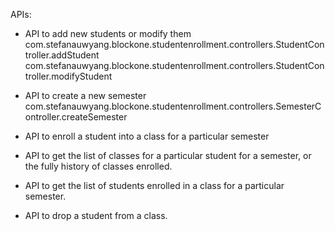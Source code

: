 APIs:
- API to add new students or modify them
  com.stefanauwyang.blockone.studentenrollment.controllers.StudentController.addStudent
  com.stefanauwyang.blockone.studentenrollment.controllers.StudentController.modifyStudent
- API to create a new semester
  com.stefanauwyang.blockone.studentenrollment.controllers.SemesterController.createSemester
- API to enroll a student into a class for a particular semester
  
- API to get the list of classes for a particular student for a semester, or the fully history of classes enrolled.
- API to get the list of students enrolled in a class for a particular semester.
- API to drop a student from a class.
